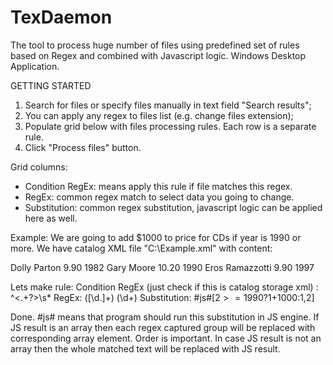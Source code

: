 # TexDaemon

The tool to process huge number of files using predefined set of rules based on Regex and combined with Javascript logic.
Windows Desktop Application.

GETTING STARTED

1. Search for files or specify files manually in text field "Search results";
2. You can apply any regex to files list (e.g. change files extension);
3. Populate grid below with files processing rules. Each row is a separate rule.
4. Click "Process files" button.

Grid columns:
- Condition RegEx: means apply this rule if file matches this regex.
- RegEx: common regex match to select data you going to change.
- Substitution: common regex substitution, javascript logic can be applied here as well.

Example:
We are going to add $1000 to price for CDs if year is 1990 or more.
We have catalog XML file "C:\Example.xml" with content:

<?xml version="1.0" encoding="UTF-8"?>
<CATALOG>
  <CD>
    <TITLE>Greatest Hits</TITLE>
    <ARTIST>Dolly Parton</ARTIST>
    <PRICE>9.90</PRICE>
    <YEAR>1982</YEAR>
  </CD>
  <CD>
    <TITLE>Still got the blues</TITLE>
    <ARTIST>Gary Moore</ARTIST>
    <PRICE>10.20</PRICE>
    <YEAR>1990</YEAR>
  </CD>
  <CD>
    <TITLE>Eros</TITLE>
    <ARTIST>Eros Ramazzotti</ARTIST>
    <PRICE>9.90</PRICE>
    <YEAR>1997</YEAR>
  </CD>
</CATALOG>

Lets make rule:
Condition RegEx (just check if this is catalog storage xml) : ^<.+?>\s*<CATALOG>
RegEx: <PRICE>([\d\.]+)</PRICE>  <YEAR>(\d+)</YEAR>
Substitution: #js#[$2>=1990?$1+1000:$1,$2]

Done. #js# means that program should run this substitution in JS engine. If JS result is an array then each regex captured group will be replaced with corresponding array element. Order is important. In case JS result is not an array then the whole matched text will be replaced with JS result.
